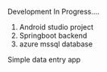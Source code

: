 Development In Progress....
1. Android studio project
2. Springboot backend
3. azure mssql database

Simple data entry app 

